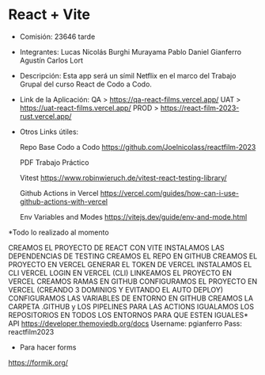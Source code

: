 # React + Vite

* Comisión:  23646 tarde

* Integrantes:
Lucas Nicolás Burghi Murayama
Pablo Daniel Gianferro
Agustín Carlos Lort

* Descripción: Esta app será un símil Netflix en el marco del Trabajo Grupal del curso React de Codo a Codo.

* Link de la Aplicación:
    QA > https://qa-react-films.vercel.app/
    UAT > https://uat-react-films.vercel.app/
    PROD > https://react-film-2023-rust.vercel.app/

* Otros Links útiles:

    Repo Base Codo a Codo
    https://github.com/Joelnicolass/reactfilm-2023

    PDF Trabajo Práctico

    Vitest
    https://www.robinwieruch.de/vitest-react-testing-library/ 

    Github Actions in Vercel
    https://vercel.com/guides/how-can-i-use-github-actions-with-vercel

    Env Variables and Modes
    https://vitejs.dev/guide/env-and-mode.html

*Todo lo realizado al momento

CREAMOS EL PROYECTO DE REACT CON VITE
INSTALAMOS LAS DEPENDENCIAS DE TESTING
CREAMOS EL REPO EN GITHUB
CREAMOS EL PROYECTO EN VERCEL
GENERAR EL TOKEN DE VERCEL
INSTALAMOS EL CLI VERCEL
LOGIN EN VERCEL (CLI)
LINKEAMOS EL PROYECTO EN VERCEL
CREAMOS RAMAS EN GITHUB
CONFIGURAMOS EL PROYECTO EN VERCEL (CREANDO 3 DOMINIOS Y EVITANDO EL AUTO DEPLOY)
CONFIGURAMOS LAS VARIABLES DE ENTORNO EN GITHUB
CREAMOS LA CARPETA .GITHUB y LOS PIPELINES PARA LAS ACTIONS
IGUALAMOS LOS REPOSITORIOS EN TODOS LOS ENTORNOS PARA QUE ESTEN IGUALES* API
    https://developer.themoviedb.org/docs 
    Username: pgianferro
    Pass: reactfilm2023

* Para hacer forms

https://formik.org/